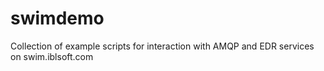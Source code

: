 # swimdemo
Collection of example scripts for interaction with AMQP and EDR services on swim.iblsoft.com
